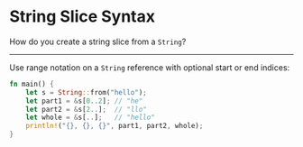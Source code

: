 # String Slice Syntax

How do you create a string slice from a `String`?

---

Use range notation on a `String` reference with optional start or end indices:

```rust
fn main() {
    let s = String::from("hello");
    let part1 = &s[0..2]; // "he"
    let part2 = &s[2..];  // "llo"
    let whole = &s[..];   // "hello"
    println!("{}, {}, {}", part1, part2, whole);
}
```